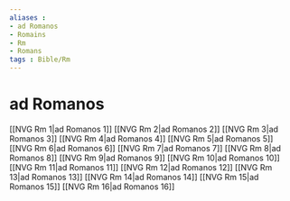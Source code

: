 ```yaml
---
aliases : 
- ad Romanos
- Romains
- Rm
- Romans
tags : Bible/Rm
---
```


# ad Romanos

[[NVG Rm 1|ad Romanos 1]]
[[NVG Rm 2|ad Romanos 2]]
[[NVG Rm 3|ad Romanos 3]]
[[NVG Rm 4|ad Romanos 4]]
[[NVG Rm 5|ad Romanos 5]]
[[NVG Rm 6|ad Romanos 6]]
[[NVG Rm 7|ad Romanos 7]]
[[NVG Rm 8|ad Romanos 8]]
[[NVG Rm 9|ad Romanos 9]]
[[NVG Rm 10|ad Romanos 10]]
[[NVG Rm 11|ad Romanos 11]]
[[NVG Rm 12|ad Romanos 12]]
[[NVG Rm 13|ad Romanos 13]]
[[NVG Rm 14|ad Romanos 14]]
[[NVG Rm 15|ad Romanos 15]]
[[NVG Rm 16|ad Romanos 16]]

